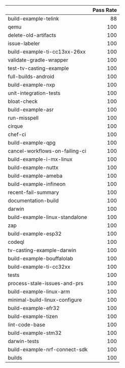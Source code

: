 |                                |   Pass Rate |
|:-------------------------------|------------:|
| build-example-telink           |          88 |
| qemu                           |         100 |
| delete-old-artifacts           |         100 |
| issue-labeler                  |         100 |
| build-example-ti-cc13xx-26xx   |         100 |
| validate-gradle-wrapper        |         100 |
| test-tv-casting-example        |         100 |
| full-builds-android            |         100 |
| build-example-nxp              |         100 |
| unit-integration-tests         |         100 |
| bloat-check                    |         100 |
| build-example-asr              |         100 |
| run-misspell                   |         100 |
| cirque                         |         100 |
| chef-ci                        |         100 |
| build-example-qpg              |         100 |
| cancel-workflows-on-failing-ci |         100 |
| build-example-i-mx-linux       |         100 |
| build-example-nuttx            |         100 |
| build-example-ameba            |         100 |
| build-example-infineon         |         100 |
| recent-fail-summary            |         100 |
| documentation-build            |         100 |
| darwin                         |         100 |
| build-example-linux-standalone |         100 |
| zap                            |         100 |
| build-example-esp32            |         100 |
| codeql                         |         100 |
| tv-casting-example-darwin      |         100 |
| build-example-bouffalolab      |         100 |
| build-example-ti-cc32xx        |         100 |
| tests                          |         100 |
| process-stale-issues-and-prs   |         100 |
| build-example-linux-arm        |         100 |
| minimal-build-linux-configure  |         100 |
| build-example-efr32            |         100 |
| build-example-tizen            |         100 |
| lint-code-base                 |         100 |
| build-example-stm32            |         100 |
| darwin-tests                   |         100 |
| build-example-nrf-connect-sdk  |         100 |
| builds                         |         100 |